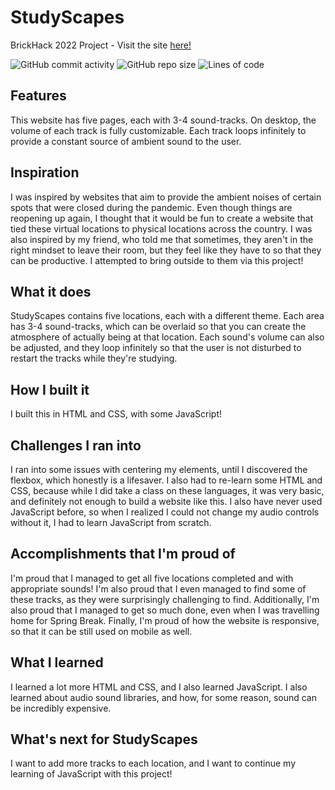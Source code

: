 # StudyScapes
BrickHack 2022 Project - Visit the site [here!](http://studyscapes.tech)

![GitHub commit activity](https://img.shields.io/github/commit-activity/w/hannacodes/studyscapes) ![GitHub repo size](https://img.shields.io/github/repo-size/hannacodes/studyscapes) ![Lines of code](https://img.shields.io/tokei/lines/github/hannacodes/studyscapes)

## Features
This website has five pages, each with 3-4 sound-tracks. On desktop, the volume of each track is fully customizable. Each track loops infinitely to provide a constant source of ambient sound to the user. 

## Inspiration
I was inspired by websites that aim to provide the ambient noises of certain spots that were closed during the pandemic. Even though things are reopening up again, I thought that it would be fun to create a website that tied these virtual locations to physical locations across the country. I was also inspired by my friend, who told me that sometimes, they aren't in the right mindset to leave their room, but they feel like they have to so that they can be productive. I attempted to bring outside to them via this project!

## What it does
StudyScapes contains five locations, each with a different theme. Each area has 3-4 sound-tracks, which can be overlaid so that you can create the atmosphere of actually being at that location. Each sound's volume can also be adjusted, and they loop infinitely so that the user is not disturbed to restart the tracks while they're studying. 

## How I built it
I built this in HTML and CSS, with some JavaScript!

## Challenges I ran into
I ran into some issues with centering my elements, until I discovered the flexbox, which honestly is a lifesaver. I also had to re-learn some HTML and CSS, because while I did take a class on these languages, it was very basic, and definitely not enough to build a website like this. I also have never used JavaScript before, so when I realized I could not change my audio controls without it, I had to learn JavaScript from scratch. 

## Accomplishments that I'm proud of
I'm proud that I managed to get all five locations completed and with appropriate sounds!  I'm also proud that I even managed to find some of these tracks, as they were surprisingly challenging to find. Additionally, I'm also proud that I managed to get so much done, even when I was travelling home for Spring Break. Finally, I'm proud of how the website is responsive, so that it can be still used on mobile as well. 

## What I learned
I learned a lot more HTML and CSS, and I also learned JavaScript. I also learned about audio sound libraries, and how, for some reason, sound can be incredibly expensive.

## What's next for StudyScapes
I want to add more tracks to each location, and I want to continue my learning of JavaScript with this project! 


